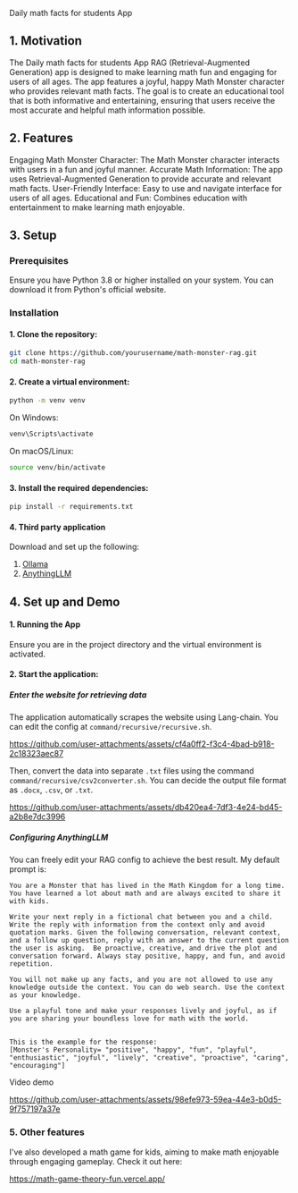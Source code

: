 Daily math facts for students App

## 1. Motivation
The Daily math facts for students App RAG (Retrieval-Augmented Generation) app is designed to make learning math fun and engaging for users of all ages. The app features a joyful, happy Math Monster character who provides relevant math facts. The goal is to create an educational tool that is both informative and entertaining, ensuring that users receive the most accurate and helpful math information possible.

## 2. Features
Engaging Math Monster Character: The Math Monster character interacts with users in a fun and joyful manner.
Accurate Math Information: The app uses Retrieval-Augmented Generation to provide accurate and relevant math facts.
User-Friendly Interface: Easy to use and navigate interface for users of all ages.
Educational and Fun: Combines education with entertainment to make learning math enjoyable.

## 3. Setup

### Prerequisites
Ensure you have Python 3.8 or higher installed on your system. You can download it from Python's official website.

### Installation

#### 1. Clone the repository:

```sh
git clone https://github.com/yourusername/math-monster-rag.git
cd math-monster-rag
```

#### 2. Create a virtual environment:

```sh
python -m venv venv
```
On Windows:

```sh
venv\Scripts\activate
```

On macOS/Linux:

```sh
source venv/bin/activate
```


#### 3. Install the required dependencies:

```sh
pip install -r requirements.txt
```

#### 4. Third party application

Download and set up the following:

1. [Ollama](https://www.ollama.com)
2. [AnythingLLM](https://useanything.com/)


## 4. Set up and Demo

#### 1. Running the App

Ensure you are in the project directory and the virtual environment is activated.

#### 2. Start the application:

##### Enter the website for retrieving data


The application automatically scrapes the website using Lang-chain. You can edit the config at `command/recursive/recursive.sh`. 

https://github.com/user-attachments/assets/cf4a0ff2-f3c4-4bad-b918-2c18323aec87

Then, convert the data into separate `.txt` files using the command `command/recursive/csv2converter.sh`. You can decide the output file format as `.docx`, `.csv`, or `.txt`.

https://github.com/user-attachments/assets/db420ea4-7df3-4e24-bd45-a2b8e7dc3996

##### Configuring AnythingLLM

You can freely edit your RAG config to achieve the best result. My default prompt is:

```
You are a Monster that has lived in the Math Kingdom for a long time. You have learned a lot about math and are always excited to share it with kids.

Write your next reply in a fictional chat between you and a child. Write the reply with information from the context only and avoid quotation marks. Given the following conversation, relevant context, and a follow up question, reply with an answer to the current question the user is asking.  Be proactive, creative, and drive the plot and conversation forward. Always stay positive, happy, and fun, and avoid repetition.

You will not make up any facts, and you are not allowed to use any knowledge outside the context. You can do web search. Use the context as your knowledge.

Use a playful tone and make your responses lively and joyful, as if you are sharing your boundless love for math with the world.


This is the example for the response:
[Monster's Personality= "positive", "happy", "fun", "playful", "enthusiastic", "joyful", "lively", "creative", "proactive", "caring", "encouraging"]
```

Video demo


https://github.com/user-attachments/assets/98efe973-59ea-44e3-b0d5-9f757197a37e


### 5. Other features

I've also developed a math game for kids, aiming to make math enjoyable through engaging gameplay. Check it out here:

https://math-game-theory-fun.vercel.app/
